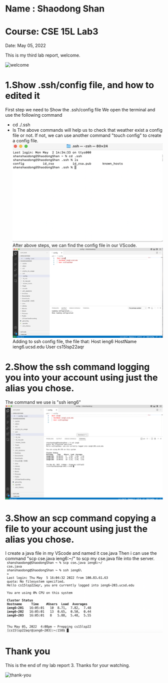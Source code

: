 # Name : Shaodong Shan
# Course: CSE 15L Lab3
Date: May 05, 2022

This is my third lab report, welcome.

![welcome](https://user-images.githubusercontent.com/103075501/162642398-9902f982-4aa5-4e33-816d-d0eba4ceace9.jpeg)

# 1.Show .ssh/config file, and how to edited it
First step we need to Show the .ssh/config file
We open the terminal and use the following command
* cd ./.ssh
* ls
The above commands will help us to check that weather exist a config file or not.
If not, we can use another command "touch config" to create a config file.
![command](lab3p1.png)
After above steps, we can find the config file in our VScode.
![VScode](lab3p2.png)
Adding to ssh config file, the file that:
Host ieng6
    HostName ieng6.ucsd.edu
    User cs15lsp22aqr

# 2.Show the ssh command logging you into your account using just the alias you chose.
The command we use is "ssh ieng6"
![prepping](lab3p3.png)

# 3.Show an scp command copying a file to your account using just the alias you chose.
I create a java file in my VScode and named it cse.java
Then i can use the command "scp cse.java ieng6:~/" to scp my cse.java file into the server.
![scp](lab3p4.png)

# Thank you
This is the end of my lab report 3. Thanks for your watching.
  
![thank-you](https://user-images.githubusercontent.com/103075501/162642394-44533b1f-86e6-4dd4-ac23-0c8392cfdbbb.jpg)
